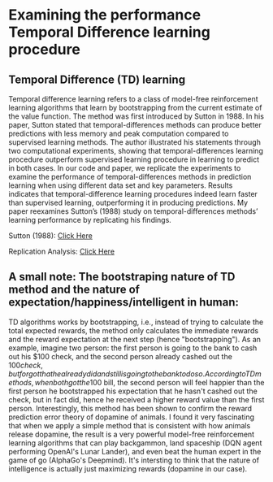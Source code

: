 # Examining the performance Temporal Difference learning procedure

## Temporal Difference (TD) learning
Temporal difference learning refers to a class of model-free reinforcement learning algorithms that learn by bootstrapping from the current estimate of the value function. The method was first introduced by Sutton in 1988. In his paper, Sutton stated that temporal-differences methods can produce better predictions with less memory and peak computation compared to supervised learning methods. The author illustrated his statements through two computational experiments, showing that temporal-differences learning procedure outperform supervised learning procedure in learning to predict in both cases. In our code and paper, we replicate the experiments to examine the performance of temporal-differences methods in prediction learning when using different data set and key parameters. Results indicates that temporal-difference learning procedures indeed learn faster than supervised learning, outperforming it in producing predictions. My paper reexamines Sutton’s (1988) study on temporal-differences methods’ learning performance by replicating his findings.


Sutton (1988): [Click Here](https://www.researchgate.net/publication/225264698_Learning_to_Predict_by_the_Method_of_Temporal_Differences)

Replication Analysis: [Click Here](https://github.com/anhducvu-bot/Temporal_Difference_Experiment/blob/main/Temporal%20Difference%20Replication%20-%20Anh%20Vu.pdf)

## A small note: The bootstraping nature of TD method and the nature of expectation/happiness/intelligent in human: 
TD algorithms works by bootstrapping, i.e., instead of trying to calculate the total expected rewards, the method only calculates the immediate rewards and the reward expectation at the next step (hence "bootstrapping"). As an example, imagine two person: the first person is going to the bank to cash out his $100 check, and the second person already cashed out the $100 check, but forgot that he already did and still is going to the bank to do so. According to TD methods, when both got the 100$ bill, the second person will feel happier than the first person he bootstrapped his expectation that he hasn't cashed out the check, but in fact did, hence he received a higher reward value than the first person. Interestingly, this method has been shown to confirm the reward prediction error theory of dopamine of animals. I found it very fascinating that when we apply a simple method that is consistent with how animals release dopamine, the result is a very powerful model-free reinforcement learning algorithms that can play backgammon, land spaceship (DQN agent performing OpenAI's Lunar Lander), and even beat the human expert in the game of go (AlphaGo's Deepmind). It's intersting to think that the nature of intelligence is actually just maximizing rewards (dopamine in our case). 
